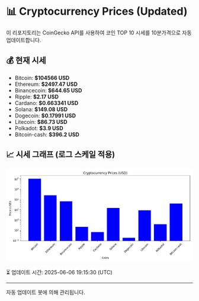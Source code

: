 
# 📊 Cryptocurrency Prices (Updated)

이 리포지토리는 CoinGecko API를 사용하여 코인 TOP 10 시세를 10분가격으로 자동 업데이트합니다.

## 💰 현재 시세
- Bitcoin: **$104566 USD**
- Ethereum: **$2497.47 USD**
- Binancecoin: **$644.65 USD**
- Ripple: **$2.17 USD**
- Cardano: **$0.663341 USD**
- Solana: **$149.08 USD**
- Dogecoin: **$0.17991 USD**
- Litecoin: **$86.73 USD**
- Polkadot: **$3.9 USD**
- Bitcoin-cash: **$396.2 USD**

## 📈 시세 그래프 (로그 스케일 적용)
![Crypto Prices](crypto_prices.png)

⏳ 업데이트 시간: 2025-06-06 19:15:30 (UTC)

---
자동 업데이트 봇에 의해 관리됩니다.
